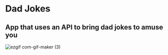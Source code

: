# Dad Jokes

## App that uses an API to bring dad jokes to amuse you

![ezgif com-gif-maker (3)](https://user-images.githubusercontent.com/56744256/151293464-bef6583b-2060-4822-ba11-2096afb491aa.gif)
